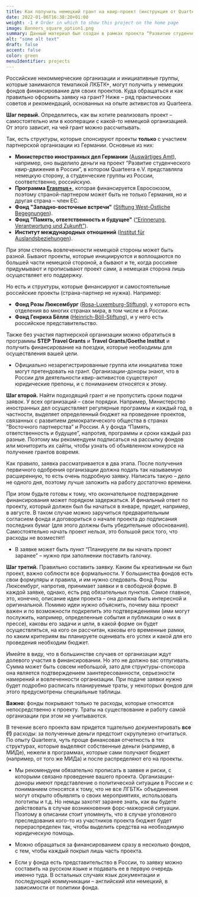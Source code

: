 ```yaml
---
title: Как получить немецкий грант на квир-проект (инструкция от Quarteera)
date: 2022-01-06T16:38:20+01:00
weight: -1 # Order in which to show this project on the home page
image: Banners_square_option1.png
summary: Данный материал был создан в рамках проекта “Развитие студенческого квир-движения в России“ в 2021 году.  
alt: "some alt text"
draft: false
accent: false
color: green
menuIdentifier: projects
---
```


Российские некоммерческие организации и инициативные группы, которые занимаются тематикой ЛКБТК+, могут получить у немецких фондов финансирование для своих проектов. Куда обращаться и как правильно оформить заявку на грант? Ниже – ряд практических советов и рекомендаций, основанных на опыте активистов из Quarteera. 

**Шаг первый.** Определитесь, как вы хотите реализовать проект – самостоятельно или в кооперации с какой-то немецкой организацией. От этого зависит, на чей грант можно рассчитывать.

Так, есть структуры, которые спонсируют проекты **только** с участием партнерской организации из Германии. 
Основные из них:

- **Министерство иностранных дел Германии** ([Auswärtiges Amt](https://www.auswaertiges-amt.de/de/)), например, оно выделило деньги на проект “Развитие студенческого квир-движения в России”, в котором Quarteera e.V. представляла немецкую сторону, а студенческие группы из России, соответственно, российскую.
- **Программа [Erasmus+](https://www.erasmusplus.de/)**, которая финансируется Евросоюзом, поэтому страной-партнером может быть не только Германия, но и другая страна – член ЕС.
- **Фонд "Западно-восточные встречи"** ([Stiftung West-Östliche Begegnungen](https://www.stiftung-woeb.de/)). 
- **Фонд "Память, ответственность и будущее"** ([“Erinnerung, Verantwortung und Zukunft”](https://www.stiftung-evz.de/)).
- **Институт международных отношений** ([Institut für Auslandsbeziehungen](https://www.ifa.de/en/)). 

При этом степень вовлеченности немецкой стороны может быть разной. Бывают проекты, которые инициируются и воплощаются по большей части немецкой стороной, а бывают и те, когда россияне придумывают и прописывают проект сами, а немецкая сторона лишь осуществляет его поддержку. 

Но есть и структуры, которые финансируют и самостоятельные российские проекты (страна-партнер не нужна). 
Например:
- **Фонд Розы Люксембург** ([Rosa-Luxemburg-Stiftung](https://www.rosalux.de/)), у которого есть отделения во многих странах мира, в том числе и в России.
- **Фонд Генриха Бёлля** ([Heinrich-Böll-Stiftung](https://www.boell.de/de)), и у него есть российское представительство.

Также без участия партнерской организации можно обратиться в программы **STEP Travel Grants** и **Travel Grants/Goethe Institut** и получить финансирование на поездки, которые необходимы для осуществления вашей цели.

- Официально незарегистрированные группа или инициатива тоже могут претендовать на грант. Организации-доноры знают, что в России для деятельности квир-активистов существуют юридические препоны, и с пониманием относятся к этому. 

**Шаг второй.** Найти подходящий грант и не пропустить сроки подачи заявок. У всех организаций – свои порядки. Например, Министерство иностранных дел осуществляет регулярные программы и каждый год, в частности, выделяет определенный бюджет на проведение проектов, связанных с развитием демократического общества в странах “Восточного партнерства” и России. А у фонда “Память, ответственность и будущее”, напротив, программы и сроки каждый раз разные. Поэтому мы рекомендуем подписаться на рассылку фондов или мониторить их сайты, чтобы узнать об объявленном конкурсе на получение грантов вовремя.

Как правило, заявка рассматривается в два этапа. После получения первичного одобрения организации должна подать так называемую расширенную, то есть очень подробную заявку. Написать такую – дело не одного дня, поэтому лучше заложить на работу достаточно времени. 

При этом будьте готовы к тому, что окончательное подтверждение финансирования может порядком задержаться. И финальный ответ по проекту, который должен был бы начаться в январе, придет, например, в августе. В таком случае можно заручиться предварительным согласием фонда и договориться о начале проекта до подписания последних бумаг (для этого должны быть убедительные обоснования). Самостоятельно начать проект нельзя, это большой риск того, что расходы не возместят! 

* В заявке может быть пункт “Планируете ли вы начать проект заранее” – нужно при заполнении поставить галочку. 

**Шаг третий.** Правильно составить заявку. Каким бы креативным ни был проект, важно соблюсти все формальности. У большинства фондов есть свои формуляры и правила, и им нужно следовать. Фонд Розы Люксембург, напротив, принимает заявки и в свободной форме. В каждой заявке, однако, есть ряд обязательных пунктов. Самое главное, это, конечно, описание идеи проекта – она должна быть интересной и оригинальной. Помимо идеи нужно объяснить, почему ваш проект важен и по возможности подкрепить это подтверждениями (ими могут послужить, например, определенные события и публикации о них в прессе), каковы его задачи и цели, в какой форме он будет осуществляться, на кого он рассчитан, каковы его временные рамки, по каким критериям вы планируете оценивать его успех и какой для его проведения необходим бюджет.

Имейте в виду, что в большинстве случаев от организации ждут долевого участия в финансировании. Но это не должно вас отпугивать. Сумма может быть совсем небольшой, зато для структуры-спонсора она является подтверждением заинтересованности, серьезности намерений и вовлеченности организации. При подаче заявки нужно будет подробно расписать планируемые траты, у некоторых фондов для этого предусмотрены специальные таблицы. 

**Важно:** фонды покрывают только те расходы, которые относятся непосредственно к проекту. Траты на существование и работу самой организации при этом не учитываются.

В течение всего проекта вам придется тщательно документировать **все (!)** расходы: за полученные деньги предстоит скрупулезно отчитаться. По опыту Quarteera, чуть проще финансовая отчетность в тех структурах, которые выделяют собственные деньги (например, в МИДе), нежели в программах, которые сами получают бюджет (например, от того же МИДа) и после распределяют его на проекты. 

- Мы рекомендуем обязательно прописать в заявке и риски, с которыми связано проведение вашего проекта. Организации-доноры имеют представление о политической ситуации в России и с пониманием относятся к тому, что не все ЛГБТК+ объединения могут открыто объявлять о своих мероприятиях, использовать логотипы и т.д. Но немцы захотят заранее знать, как вы будете действовать в случае возникновения форс-мажорной ситуации. Поэтому в описании стоит упомянуть, что в случае уголовного преследования кого-то из участников проекта бюджет будет перераспределен так, чтобы выделить средства на необходимую юридическую помощь.

- Можно обращаться за финансированием сразу в несколько фондов, с тем, чтобы каждый покрыл лишь часть проекта. 

- Если у фонда есть представительство в России, то заявку можно составить на русском языке и подавать ее в первую очередь именно туда. В остальных случаях язык документации и последующей коммуникации – английский или немецкий, в зависимости от политики фонда.